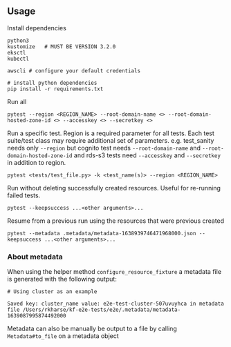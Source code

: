 
## Usage

Install dependencies
```
python3
kustomize   # MUST BE VERSION 3.2.0
eksctl
kubectl

awscli # configure your default credentials

# install python dependencies
pip install -r requirements.txt
```

Run all
```
pytest --region <REGION_NAME> --root-domain-name <> --root-domain-hosted-zone-id <> --accesskey <> --secretkey <>
```

Run a specific test.
Region is a required parameter for all tests. Each test suite/test class may require additional set of parameters. e.g. test_sanity needs only `--region` but cognito test needs `--root-domain-name` and `--root-domain-hosted-zone-id` and rds-s3 tests need `--accesskey` and `--secretkey` in addition to region.
```
pytest <tests/test_file.py> -k <test_name(s)> --region <REGION_NAME>
```

Run without deleting successfully created resources. Useful for re-running failed tests.
```
pytest --keepsuccess ...<other arguments>...
```

Resume from a previous run using the resources that were previous created
```
pytest --metadata .metadata/metadata-1638939746471968000.json --keepsuccess ...<other arguments>...
```

### About metadata
When using the helper method `configure_resource_fixture` a metadata file is generated with the following output:
```
# Using cluster as an example

Saved key: cluster_name value: e2e-test-cluster-507uvuyhca in metadata file /Users/rkharse/kf-e2e-tests/e2e/.metadata/metadata-1639087995874492000
```

Metadata can also be manually be output to a file by calling `Metadata#to_file` on a metadata object
